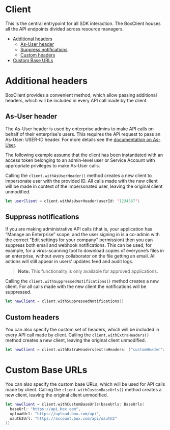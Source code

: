 # Client

This is the central entrypoint for all SDK interaction. The BoxClient houses all the API endpoints
divided across resource managers.

<!-- START doctoc generated TOC please keep comment here to allow auto update -->
<!-- DON'T EDIT THIS SECTION, INSTEAD RE-RUN doctoc TO UPDATE -->

- [Additional headers](#additional-headers)
  - [As-User header](#as-user-header)
  - [Suppress notifications](#suppress-notifications)
  - [Custom headers](#custom-headers)
- [Custom Base URLs](#custom-base-urls)

<!-- END doctoc generated TOC please keep comment here to allow auto update -->

# Additional headers

BoxClient provides a convenient method, which allow passing additional headers, which will be included
in every API call made by the client.

## As-User header

The As-User header is used by enterprise admins to make API calls on behalf of their enterprise's users.
This requires the API request to pass an As-User: USER-ID header. For more details see the [documentation on As-User](https://developer.box.com/en/guides/authentication/oauth2/as-user/).

The following example assume that the client has been instantiated with an access token belonging to an admin-level user
or Service Account with appropriate privileges to make As-User calls.

Calling the `client.withAsUserHeader()` method creates a new client to impersonate user with the provided ID.
All calls made with the new client will be made in context of the impersonated user, leaving the original client unmodified.

<!-- sample x_auth init_with_as_user_header -->

```swift
let userClient = client.withAsUserHeader(userId: '1234567')
```

## Suppress notifications

If you are making administrative API calls (that is, your application has “Manage an Enterprise”
scope, and the user signing in is a co-admin with the correct "Edit settings for your company"
permission) then you can suppress both email and webhook notifications. This can be used, for
example, for a virus-scanning tool to download copies of everyone’s files in an enterprise,
without every collaborator on the file getting an email. All actions will still appear in users'
updates feed and audit logs.

> **Note:** This functionality is only available for approved applications.

Calling the `client.withSuppressedNotifications()` method creates a new client.
For all calls made with the new client the notifications will be suppressed.

```swift
let newClient = client.withSuppressedNotifications()
```

## Custom headers

You can also specify the custom set of headers, which will be included in every API call made by client.
Calling the `client.withExtraHeaders()` method creates a new client, leaving the original client unmodified.

```swift
let newClient = client.withExtraHeaders(extraHeaders: ["customHeader": "customValue"])
```

# Custom Base URLs

You can also specify the custom base URLs, which will be used for API calls made by client.
Calling the `client.withCustomBaseUrls()` method creates a new client, leaving the original client unmodified.

```swift
let newClient = client.withCustomBaseUrls(baseUrls: BaseUrls(
  baseUrl: "https://api.box.com",
  uploadUrl: "https://upload.box.com/api",
  oauth2Url: "https://account.box.com/api/oauth2"
))
```
